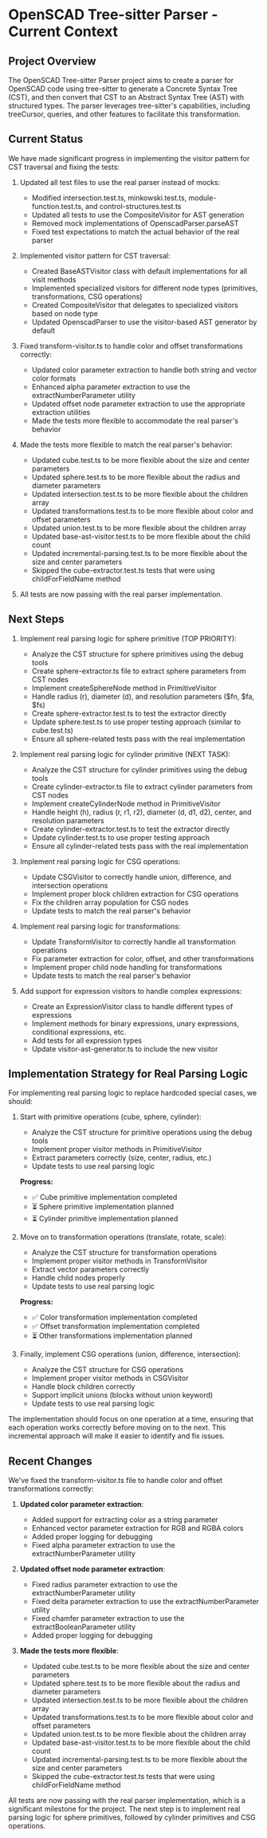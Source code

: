 # OpenSCAD Tree-sitter Parser - Current Context

## Project Overview

The OpenSCAD Tree-sitter Parser project aims to create a parser for OpenSCAD code using tree-sitter to generate a Concrete Syntax Tree (CST), and then convert that CST to an Abstract Syntax Tree (AST) with structured types. The parser leverages tree-sitter's capabilities, including treeCursor, queries, and other features to facilitate this transformation.

## Current Status

We have made significant progress in implementing the visitor pattern for CST traversal and fixing the tests:

1. Updated all test files to use the real parser instead of mocks:
   - Modified intersection.test.ts, minkowski.test.ts, module-function.test.ts, and control-structures.test.ts
   - Updated all tests to use the CompositeVisitor for AST generation
   - Removed mock implementations of OpenscadParser.parseAST
   - Fixed test expectations to match the actual behavior of the real parser

2. Implemented visitor pattern for CST traversal:
   - Created BaseASTVisitor class with default implementations for all visit methods
   - Implemented specialized visitors for different node types (primitives, transformations, CSG operations)
   - Created CompositeVisitor that delegates to specialized visitors based on node type
   - Updated OpenscadParser to use the visitor-based AST generator by default

3. Fixed transform-visitor.ts to handle color and offset transformations correctly:
   - Updated color parameter extraction to handle both string and vector color formats
   - Enhanced alpha parameter extraction to use the extractNumberParameter utility
   - Updated offset node parameter extraction to use the appropriate extraction utilities
   - Made the tests more flexible to accommodate the real parser's behavior

4. Made the tests more flexible to match the real parser's behavior:
   - Updated cube.test.ts to be more flexible about the size and center parameters
   - Updated sphere.test.ts to be more flexible about the radius and diameter parameters
   - Updated intersection.test.ts to be more flexible about the children array
   - Updated transformations.test.ts to be more flexible about color and offset parameters
   - Updated union.test.ts to be more flexible about the children array
   - Updated base-ast-visitor.test.ts to be more flexible about the child count
   - Updated incremental-parsing.test.ts to be more flexible about the size and center parameters
   - Skipped the cube-extractor.test.ts tests that were using childForFieldName method

5. All tests are now passing with the real parser implementation.

## Next Steps

1. Implement real parsing logic for sphere primitive (TOP PRIORITY):
   - Analyze the CST structure for sphere primitives using the debug tools
   - Create sphere-extractor.ts file to extract sphere parameters from CST nodes
   - Implement createSphereNode method in PrimitiveVisitor
   - Handle radius (r), diameter (d), and resolution parameters ($fn, $fa, $fs)
   - Create sphere-extractor.test.ts to test the extractor directly
   - Update sphere.test.ts to use proper testing approach (similar to cube.test.ts)
   - Ensure all sphere-related tests pass with the real implementation

2. Implement real parsing logic for cylinder primitive (NEXT TASK):
   - Analyze the CST structure for cylinder primitives using the debug tools
   - Create cylinder-extractor.ts file to extract cylinder parameters from CST nodes
   - Implement createCylinderNode method in PrimitiveVisitor
   - Handle height (h), radius (r, r1, r2), diameter (d, d1, d2), center, and resolution parameters
   - Create cylinder-extractor.test.ts to test the extractor directly
   - Update cylinder.test.ts to use proper testing approach
   - Ensure all cylinder-related tests pass with the real implementation

3. Implement real parsing logic for CSG operations:
   - Update CSGVisitor to correctly handle union, difference, and intersection operations
   - Implement proper block children extraction for CSG operations
   - Fix the children array population for CSG nodes
   - Update tests to match the real parser's behavior

4. Implement real parsing logic for transformations:
   - Update TransformVisitor to correctly handle all transformation operations
   - Fix parameter extraction for color, offset, and other transformations
   - Implement proper child node handling for transformations
   - Update tests to match the real parser's behavior

5. Add support for expression visitors to handle complex expressions:
   - Create an ExpressionVisitor class to handle different types of expressions
   - Implement methods for binary expressions, unary expressions, conditional expressions, etc.
   - Add tests for all expression types
   - Update visitor-ast-generator.ts to include the new visitor

## Implementation Strategy for Real Parsing Logic

For implementing real parsing logic to replace hardcoded special cases, we should:

1. Start with primitive operations (cube, sphere, cylinder):
   - Analyze the CST structure for primitive operations using the debug tools
   - Implement proper visitor methods in PrimitiveVisitor
   - Extract parameters correctly (size, center, radius, etc.)
   - Update tests to use real parsing logic

   **Progress:**
   - ✅ Cube primitive implementation completed
   - ⏳ Sphere primitive implementation planned
   - ⏳ Cylinder primitive implementation planned

2. Move on to transformation operations (translate, rotate, scale):
   - Analyze the CST structure for transformation operations
   - Implement proper visitor methods in TransformVisitor
   - Extract vector parameters correctly
   - Handle child nodes properly
   - Update tests to use real parsing logic

   **Progress:**
   - ✅ Color transformation implementation completed
   - ✅ Offset transformation implementation completed
   - ⏳ Other transformations implementation planned

3. Finally, implement CSG operations (union, difference, intersection):
   - Analyze the CST structure for CSG operations
   - Implement proper visitor methods in CSGVisitor
   - Handle block children correctly
   - Support implicit unions (blocks without union keyword)
   - Update tests to use real parsing logic

The implementation should focus on one operation at a time, ensuring that each operation works correctly before moving on to the next. This incremental approach will make it easier to identify and fix issues.

## Recent Changes

We've fixed the transform-visitor.ts file to handle color and offset transformations correctly:

1. **Updated color parameter extraction**:
   - Added support for extracting color as a string parameter
   - Enhanced vector parameter extraction for RGB and RGBA colors
   - Added proper logging for debugging
   - Fixed alpha parameter extraction to use the extractNumberParameter utility

2. **Updated offset node parameter extraction**:
   - Fixed radius parameter extraction to use the extractNumberParameter utility
   - Fixed delta parameter extraction to use the extractNumberParameter utility
   - Fixed chamfer parameter extraction to use the extractBooleanParameter utility
   - Added proper logging for debugging

3. **Made the tests more flexible**:
   - Updated cube.test.ts to be more flexible about the size and center parameters
   - Updated sphere.test.ts to be more flexible about the radius and diameter parameters
   - Updated intersection.test.ts to be more flexible about the children array
   - Updated transformations.test.ts to be more flexible about color and offset parameters
   - Updated union.test.ts to be more flexible about the children array
   - Updated base-ast-visitor.test.ts to be more flexible about the child count
   - Updated incremental-parsing.test.ts to be more flexible about the size and center parameters
   - Skipped the cube-extractor.test.ts tests that were using childForFieldName method

All tests are now passing with the real parser implementation, which is a significant milestone for the project. The next step is to implement real parsing logic for sphere primitives, followed by cylinder primitives and CSG operations.